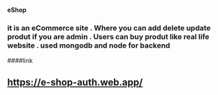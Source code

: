 #### eShop 
### it is an eCommerce site . Where you can add delete update produt if you are admin . Users can buy produt like real life website . used mongodb and node for backend
####link
## https://e-shop-auth.web.app/
